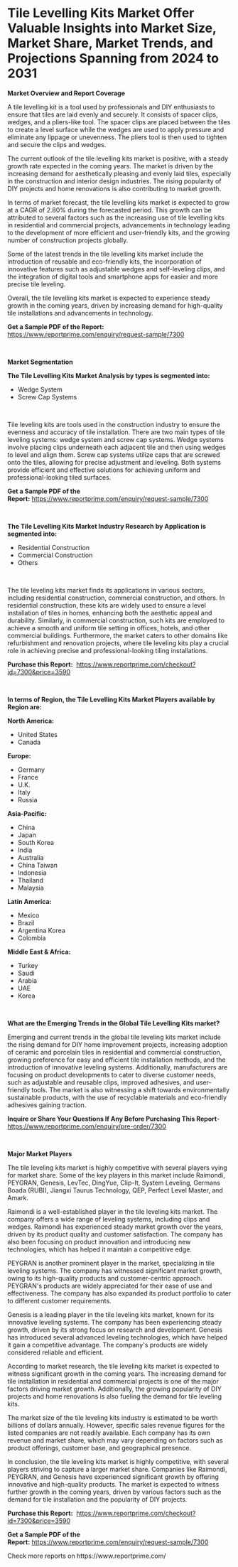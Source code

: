 <p><h1>Tile Levelling Kits Market Offer Valuable Insights into Market Size, Market Share, Market Trends, and Projections Spanning from 2024 to 2031</h1></p><p><strong>Market Overview and Report Coverage</strong></p>
<p><p>A tile levelling kit is a tool used by professionals and DIY enthusiasts to ensure that tiles are laid evenly and securely. It consists of spacer clips, wedges, and a pliers-like tool. The spacer clips are placed between the tiles to create a level surface while the wedges are used to apply pressure and eliminate any lippage or unevenness. The pliers tool is then used to tighten and secure the clips and wedges.</p><p>The current outlook of the tile levelling kits market is positive, with a steady growth rate expected in the coming years. The market is driven by the increasing demand for aesthetically pleasing and evenly laid tiles, especially in the construction and interior design industries. The rising popularity of DIY projects and home renovations is also contributing to market growth.</p><p>In terms of market forecast, the tile levelling kits market is expected to grow at a CAGR of 2.80% during the forecasted period. This growth can be attributed to several factors such as the increasing use of tile levelling kits in residential and commercial projects, advancements in technology leading to the development of more efficient and user-friendly kits, and the growing number of construction projects globally.</p><p>Some of the latest trends in the tile levelling kits market include the introduction of reusable and eco-friendly kits, the incorporation of innovative features such as adjustable wedges and self-leveling clips, and the integration of digital tools and smartphone apps for easier and more precise tile leveling.</p><p>Overall, the tile levelling kits market is expected to experience steady growth in the coming years, driven by increasing demand for high-quality tile installations and advancements in technology.</p></p>
<p><strong>Get a Sample PDF of the Report:</strong> <a href="https://www.reportprime.com/enquiry/request-sample/7300">https://www.reportprime.com/enquiry/request-sample/7300</a></p>
<p>&nbsp;</p>
<p><strong>Market Segmentation</strong></p>
<p><strong>The Tile Levelling Kits Market Analysis by types is segmented into:</strong></p>
<p><ul><li>Wedge System</li><li>Screw Cap Systems</li></ul></p>
<p>&nbsp;</p>
<p><p>Tile leveling kits are tools used in the construction industry to ensure the evenness and accuracy of tile installation. There are two main types of tile leveling systems: wedge system and screw cap systems. Wedge systems involve placing clips underneath each adjacent tile and then using wedges to level and align them. Screw cap systems utilize caps that are screwed onto the tiles, allowing for precise adjustment and leveling. Both systems provide efficient and effective solutions for achieving uniform and professional-looking tiled surfaces.</p></p>
<p><strong>Get a Sample PDF of the Report:</strong>&nbsp;<a href="https://www.reportprime.com/enquiry/request-sample/7300">https://www.reportprime.com/enquiry/request-sample/7300</a></p>
<p>&nbsp;</p>
<p><strong>The Tile Levelling Kits Market Industry Research by Application is segmented into:</strong></p>
<p><ul><li>Residential Construction</li><li>Commercial Construction</li><li>Others</li></ul></p>
<p>&nbsp;</p>
<p><p>The tile leveling kits market finds its applications in various sectors, including residential construction, commercial construction, and others. In residential construction, these kits are widely used to ensure a level installation of tiles in homes, enhancing both the aesthetic appeal and durability. Similarly, in commercial construction, such kits are employed to achieve a smooth and uniform tile setting in offices, hotels, and other commercial buildings. Furthermore, the market caters to other domains like refurbishment and renovation projects, where tile leveling kits play a crucial role in achieving precise and professional-looking tiling installations.</p></p>
<p><strong>Purchase this Report:</strong>&nbsp; <a href="https://www.reportprime.com/checkout?id=7300&price=3590">https://www.reportprime.com/checkout?id=7300&price=3590</a></p>
<p>&nbsp;</p>
<p><strong>In terms of Region, the Tile Levelling Kits Market Players available by Region are:</strong></p>
<p>
    <p> <strong> North America: </strong>
        <ul>
            <li>United States</li>
            <li>Canada</li>
        </ul>
        </p> 
    <p> <strong> Europe: </strong>
        <ul>
            <li>Germany</li>
            <li>France</li>
            <li>U.K.</li>
            <li>Italy</li>
            <li>Russia</li>
        </ul>
        </p> 
    <p> <strong> Asia-Pacific: </strong>
        <ul>
            <li>China</li>
            <li>Japan</li>
            <li>South Korea</li>
            <li>India</li>
            <li>Australia</li>
            <li>China Taiwan</li>
            <li>Indonesia</li>
            <li>Thailand</li>
            <li>Malaysia</li>
        </ul>
        </p> 
    <p> <strong> Latin America: </strong>
        <ul>
            <li>Mexico</li>
            <li>Brazil</li>
            <li>Argentina Korea</li>
            <li>Colombia</li>
        </ul>
        </p> 
    <p> <strong> Middle East & Africa: </strong>
        <ul>
            <li>Turkey</li>
            <li>Saudi</li>
            <li>Arabia</li>
            <li>UAE</li>
            <li>Korea</li>
        </ul>
    </p>
    </p>
<p>&nbsp;</p>
<p><strong>What are the Emerging Trends in the Global Tile Levelling Kits market?</strong></p>
<p><p>Emerging and current trends in the global tile leveling kits market include the rising demand for DIY home improvement projects, increasing adoption of ceramic and porcelain tiles in residential and commercial construction, growing preference for easy and efficient tile installation methods, and the introduction of innovative leveling systems. Additionally, manufacturers are focusing on product developments to cater to diverse customer needs, such as adjustable and reusable clips, improved adhesives, and user-friendly tools. The market is also witnessing a shift towards environmentally sustainable products, with the use of recyclable materials and eco-friendly adhesives gaining traction.</p></p>
<p><strong>Inquire or Share Your Questions If Any Before Purchasing This Report</strong>- <a href="https://www.reportprime.com/enquiry/pre-order/7300">https://www.reportprime.com/enquiry/pre-order/7300</a></p>
<p>&nbsp;</p>
<p><strong>Major Market Players</strong></p>
<p><p>The tile leveling kits market is highly competitive with several players vying for market share. Some of the key players in this market include Raimondi, PEYGRAN, Genesis, LevTec, DingYue, Clip-It, System Leveling, Germans Boada (RUBI), Jiangxi Taurus Technology, QEP, Perfect Level Master, and Amark. </p><p>Raimondi is a well-established player in the tile leveling kits market. The company offers a wide range of leveling systems, including clips and wedges. Raimondi has experienced steady market growth over the years, driven by its product quality and customer satisfaction. The company has also been focusing on product innovation and introducing new technologies, which has helped it maintain a competitive edge.</p><p>PEYGRAN is another prominent player in the market, specializing in tile leveling systems. The company has witnessed significant market growth, owing to its high-quality products and customer-centric approach. PEYGRAN's products are widely appreciated for their ease of use and effectiveness. The company has also expanded its product portfolio to cater to different customer requirements.</p><p>Genesis is a leading player in the tile leveling kits market, known for its innovative leveling systems. The company has been experiencing steady growth, driven by its strong focus on research and development. Genesis has introduced several advanced leveling technologies, which have helped it gain a competitive advantage. The company's products are widely considered reliable and efficient.</p><p>According to market research, the tile leveling kits market is expected to witness significant growth in the coming years. The increasing demand for tile installation in residential and commercial projects is one of the major factors driving market growth. Additionally, the growing popularity of DIY projects and home renovations is also fueling the demand for tile leveling kits.</p><p>The market size of the tile leveling kits industry is estimated to be worth billions of dollars annually. However, specific sales revenue figures for the listed companies are not readily available. Each company has its own revenue and market share, which may vary depending on factors such as product offerings, customer base, and geographical presence.</p><p>In conclusion, the tile leveling kits market is highly competitive, with several players striving to capture a larger market share. Companies like Raimondi, PEYGRAN, and Genesis have experienced significant growth by offering innovative and high-quality products. The market is expected to witness further growth in the coming years, driven by various factors such as the demand for tile installation and the popularity of DIY projects.</p></p>
<p><strong>Purchase this Report:</strong>&nbsp;&nbsp;<a href="https://www.reportprime.com/checkout?id=7300&price=3590">https://www.reportprime.com/checkout?id=7300&price=3590</a></p>
<p></p>
<p><strong>Get a Sample PDF of the Report:</strong>&nbsp;<a href="https://www.reportprime.com/enquiry/request-sample/7300">https://www.reportprime.com/enquiry/request-sample/7300</a></p>
<p>Check more reports on https://www.reportprime.com/</p>